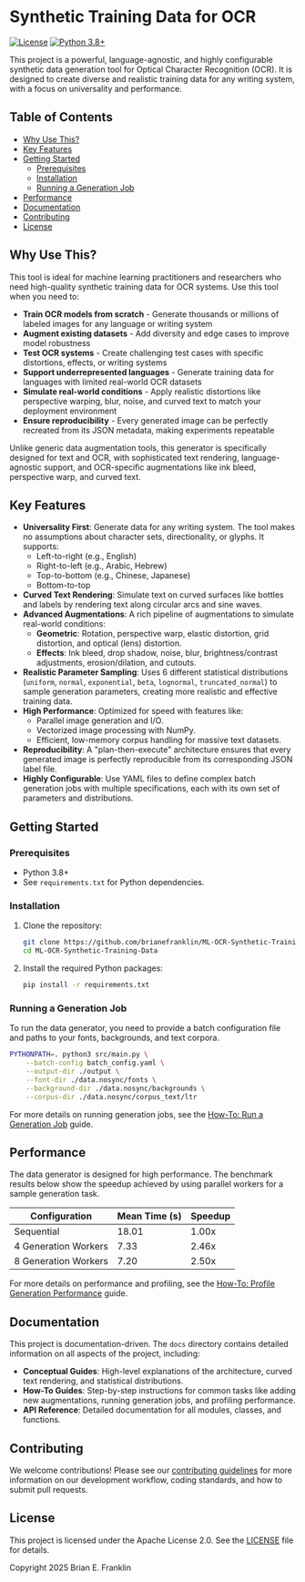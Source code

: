# Synthetic Training Data for OCR

[![License](https://img.shields.io/badge/License-Apache%202.0-blue.svg)](https://opensource.org/licenses/Apache-2.0)
[![Python 3.8+](https://img.shields.io/badge/python-3.8+-blue.svg)](https://www.python.org/downloads/)

This project is a powerful, language-agnostic, and highly configurable synthetic data generation tool for Optical Character Recognition (OCR). It is designed to create diverse and realistic training data for any writing system, with a focus on universality and performance.

## Table of Contents

- [Why Use This?](#why-use-this)
- [Key Features](#key-features)
- [Getting Started](#getting-started)
  - [Prerequisites](#prerequisites)
  - [Installation](#installation)
  - [Running a Generation Job](#running-a-generation-job)
- [Performance](#performance)
- [Documentation](#documentation)
- [Contributing](#contributing)
- [License](#license)

## Why Use This?

This tool is ideal for machine learning practitioners and researchers who need high-quality synthetic training data for OCR systems. Use this tool when you need to:

- **Train OCR models from scratch** - Generate thousands or millions of labeled images for any language or writing system
- **Augment existing datasets** - Add diversity and edge cases to improve model robustness
- **Test OCR systems** - Create challenging test cases with specific distortions, effects, or writing systems
- **Support underrepresented languages** - Generate training data for languages with limited real-world OCR datasets
- **Simulate real-world conditions** - Apply realistic distortions like perspective warping, blur, noise, and curved text to match your deployment environment
- **Ensure reproducibility** - Every generated image can be perfectly recreated from its JSON metadata, making experiments repeatable

Unlike generic data augmentation tools, this generator is specifically designed for text and OCR, with sophisticated text rendering, language-agnostic support, and OCR-specific augmentations like ink bleed, perspective warp, and curved text.

## Key Features

*   **Universality First**: Generate data for any writing system. The tool makes no assumptions about character sets, directionality, or glyphs. It supports:
    *   Left-to-right (e.g., English)
    *   Right-to-left (e.g., Arabic, Hebrew)
    *   Top-to-bottom (e.g., Chinese, Japanese)
    *   Bottom-to-top
*   **Curved Text Rendering**: Simulate text on curved surfaces like bottles and labels by rendering text along circular arcs and sine waves.
*   **Advanced Augmentations**: A rich pipeline of augmentations to simulate real-world conditions:
    *   **Geometric**: Rotation, perspective warp, elastic distortion, grid distortion, and optical (lens) distortion.
    *   **Effects**: Ink bleed, drop shadow, noise, blur, brightness/contrast adjustments, erosion/dilation, and cutouts.
*   **Realistic Parameter Sampling**: Uses 6 different statistical distributions (`uniform`, `normal`, `exponential`, `beta`, `lognormal`, `truncated_normal`) to sample generation parameters, creating more realistic and effective training data.
*   **High Performance**: Optimized for speed with features like:
    *   Parallel image generation and I/O.
    *   Vectorized image processing with NumPy.
    *   Efficient, low-memory corpus handling for massive text datasets.
*   **Reproducibility**: A "plan-then-execute" architecture ensures that every generated image is perfectly reproducible from its corresponding JSON label file.
*   **Highly Configurable**: Use YAML files to define complex batch generation jobs with multiple specifications, each with its own set of parameters and distributions.

## Getting Started

### Prerequisites

*   Python 3.8+
*   See `requirements.txt` for Python dependencies.

### Installation

1.  Clone the repository:
    ```bash
    git clone https://github.com/brianefranklin/ML-OCR-Synthetic-Training-Data.git
    cd ML-OCR-Synthetic-Training-Data
    ```
2.  Install the required Python packages:
    ```bash
    pip install -r requirements.txt
    ```

### Running a Generation Job

To run the data generator, you need to provide a batch configuration file and paths to your fonts, backgrounds, and text corpora.

```bash
PYTHONPATH=. python3 src/main.py \
    --batch-config batch_config.yaml \
    --output-dir ./output \
    --font-dir ./data.nosync/fonts \
    --background-dir ./data.nosync/backgrounds \
    --corpus-dir ./data.nosync/corpus_text/ltr
```

For more details on running generation jobs, see the [How-To: Run a Generation Job](./docs/how-to/run_generation.md) guide.

## Performance

The data generator is designed for high performance. The benchmark results below show the speedup achieved by using parallel workers for a sample generation task.

| Configuration      | Mean Time (s) | Speedup |
| ------------------ | ------------- | ------- |
| Sequential         | 18.01         | 1.00x   |
| 4 Generation Workers | 7.33          | 2.46x   |
| 8 Generation Workers | 7.20          | 2.50x   |

For more details on performance and profiling, see the [How-To: Profile Generation Performance](./docs/how-to/profiling.md) guide.

## Documentation

This project is documentation-driven. The `docs` directory contains detailed information on all aspects of the project, including:

*   **Conceptual Guides**: High-level explanations of the architecture, curved text rendering, and statistical distributions.
*   **How-To Guides**: Step-by-step instructions for common tasks like adding new augmentations, running generation jobs, and profiling performance.
*   **API Reference**: Detailed documentation for all modules, classes, and functions.

## Contributing

We welcome contributions! Please see our [contributing guidelines](./CLAUDE.md) for more information on our development workflow, coding standards, and how to submit pull requests.

## License

This project is licensed under the Apache License 2.0. See the [LICENSE](./LICENSE) file for details.

Copyright 2025 Brian E. Franklin